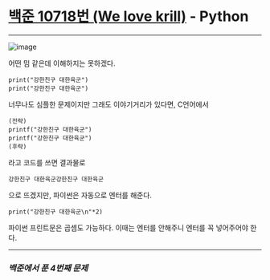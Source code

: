 # [백준 10718번 (We love krill)](https://www.acmicpc.net/problem/10718) - Python

---

![image](https://user-images.githubusercontent.com/104616990/169840560-380bec38-0f8a-46ef-96bb-671223eccd80.png)

어떤 밈 같은데 이해하지는 못하겠다.

    print("강한친구 대한육군")
    print("강한친구 대한육군")
    
너무나도 심플한 문제이지만 그래도 이야기거리가 있다면, C언어에서

    (전략)
    printf("강한친구 대한육군")
    printf("강한친구 대한육군")
    (후략)
    
라고 코드를 쓰면 결과물로

    강한친구 대한육군강한친구 대한육군
    
으로 뜨겠지만, 파이썬은 자동으로 엔터를 해준다.

    print("강한친구 대한육군\n"*2)
    
파이썬 프린트문은 곱셈도 가능하다. 이때는 엔터를 안해주니 엔터를 꼭 넣어주어야 한다.

---

### *백준에서 푼 4번째 문제*
